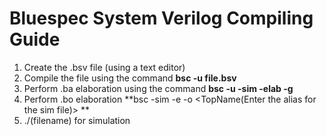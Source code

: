# Bluespec System Verilog Compiling Guide
1. Create the .bsv file (using a text editor)
2. Compile the file using the command **bsc -u file.bsv**
3. Perform .ba elaboration using the command **bsc -u -sim -elab -g <TopModule> <FileName>**
4. Perform .bo elaboration  **bsc -sim -e <TopModule> -o <TopName(Enter the alias for the sim file)> **
5. ./(filename) for simulation

